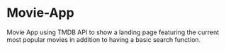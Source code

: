 # Movie-App
Movie App using TMDB API to show a landing page featuring the current most popular movies in addition to having a basic search function.
